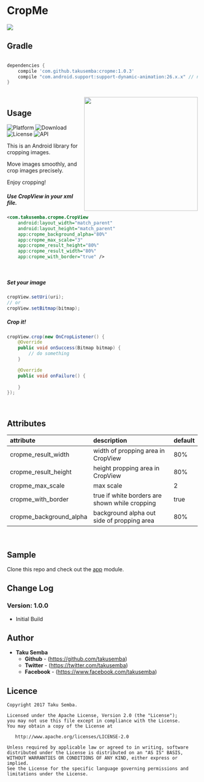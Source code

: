 # CropMe

<img src="https://github.com/TakuSemba/CropMe/blob/master/arts/logo.png">

## Gradle

```groovy

dependencies {
    compile 'com.github.takusemba:cropme:1.0.3'
    compile "com.android.support:support-dynamic-animation:26.x.x" // need to be more than 26
}

```
<br/>

<img src="https://github.com/TakuSemba/CropMe/blob/master/arts/crop.gif" align="right" width="300">

## Usage

![Platform](http://img.shields.io/badge/platform-android-green.svg?style=flat)
![Download](https://api.bintray.com/packages/takusemba/maven/multisnaprecyclerview/images/download.svg)
![License](https://img.shields.io/badge/License-Apache%202.0-blue.svg)
![API](https://img.shields.io/badge/API-16%2B-brightgreen.svg?style=flat)

This is an Android library for cropping images.

Move images smoothly, and crop images precisely.

Enjoy cropping!

##### Use CropView in your xml file.

```xml
<com.takusemba.cropme.CropView
    android:layout_width="match_parent"
    android:layout_height="match_parent"
    app:cropme_background_alpha="80%"
    app:cropme_max_scale="3"
    app:cropme_result_height="80%"
    app:cropme_result_width="80%"
    app:cropme_with_border="true" />

```

<br/>

##### Set your image

```java
cropView.setUri(uri);
// or
cropView.setBitmap(bitmap);
```

##### Crop it!

```java
cropView.crop(new OnCropListener() {
    @Override
    public void onSuccess(Bitmap bitmap) {
        // do something
    }

    @Override
    public void onFailure() {
        
    }
});
```

<br/>

## Attributes

| attribute | description | default |
|:---|:---|:---|
| cropme_result_width | width of propping area in CropView | 80% |
| cropme_result_height | height propping area in CropView | 80% |
| cropme_max_scale | max scale | 2 |
| cropme_with_border | true if white borders are shown while cropping | true |
| cropme_background_alpha | background alpha out side of propping area | 80% |

<br/>

## Sample
Clone this repo and check out the [app](https://github.com/TakuSemba/CropMe/tree/master/app) module.

## Change Log

### Version: 1.0.0

  * Initial Build


## Author

* **Taku Semba**
    * **Github** - (https://github.com/takusemba)
    * **Twitter** - (https://twitter.com/takusemba)
    * **Facebook** - (https://www.facebook.com/takusemba)

## Licence
```
Copyright 2017 Taku Semba.

Licensed under the Apache License, Version 2.0 (the "License");
you may not use this file except in compliance with the License.
You may obtain a copy of the License at

   http://www.apache.org/licenses/LICENSE-2.0

Unless required by applicable law or agreed to in writing, software
distributed under the License is distributed on an "AS IS" BASIS,
WITHOUT WARRANTIES OR CONDITIONS OF ANY KIND, either express or implied.
See the License for the specific language governing permissions and
limitations under the License.
```
